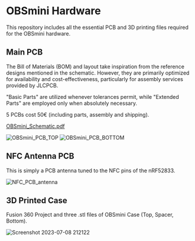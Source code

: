 # OBSmini Hardware
This repository includes all the essential PCB and 3D printing files required for the OBSmini hardware.



## Main PCB

The Bill of Materials (BOM) and layout take inspiration from the reference designs mentioned in the schematic. 
However, they are primarily optimized for availability and cost-effectiveness, particularly for assembly services provided by JLCPCB.

"Basic Parts" are utilized whenever tolerances permit, while "Extended Parts" are employed only when absolutely necessary.

5 PCBs cost 50€ (including parts, assembly and shipping).

[OBSmini_Schematic.pdf](https://github.com/MegaC-C/OBSmini_hardware/files/11957442/OBSmini_PCB.pdf)

![OBSmini_PCB_TOP](https://github.com/MegaC-C/OBSmini_hardware/assets/59622754/084783b6-e975-47cb-9078-59f3e9be8290)
![OBSmini_PCB_BOTTOM](https://github.com/MegaC-C/OBSmini_hardware/assets/59622754/677102eb-12ff-4518-bbf8-132eba382837)

## NFC Antenna PCB

This is simply a PCB antenna tuned to the NFC pins of the nRF52833.

![NFC_PCB_antenna](https://github.com/MegaC-C/OBSmini_hardware/assets/59622754/2affce27-9c5b-4fa7-bab3-95f43ccc7d69)





## 3D Printed Case

Fusion 360 Project and three .stl files of OBSmini Case (Top, Spacer, Bottom).

![Screenshot 2023-07-08 212122](https://github.com/MegaC-C/OBSmini_hardware/assets/59622754/62c33ec2-d646-4da2-b240-8285e00e3110)
